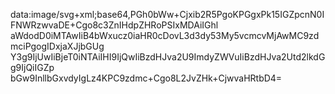 data:image/svg+xml;base64,PGh0bWw+Cjxib2R5PgoKPGgxPk15IGZpcnN0IFNWRzwvaDE+Cgo8c3ZnIHdpZHRoPSIxMDAiIGhl
aWdodD0iMTAwIiB4bWxucz0iaHR0cDovL3d3dy53My5vcmcvMjAwMC9zdmciPgogIDxjaXJjbGUg
Y3g9IjUwIiBjeT0iNTAiIHI9IjQwIiBzdHJva2U9ImdyZWVuIiBzdHJva2Utd2lkdGg9IjQiIGZp
bGw9InllbGxvdyIgLz4KPC9zdmc+Cgo8L2JvZHk+CjwvaHRtbD4=
